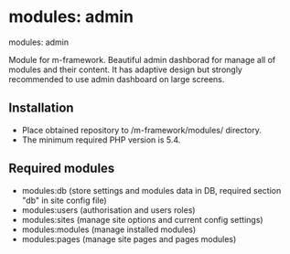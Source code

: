 # modules: admin
modules: admin

Module for m-framework. Beautiful admin dashborad for manage all of modules and their content.
It has adaptive design but strongly recommended to use admin dashboard on large screens.

Installation
------------

- Place obtained repository to /m-framework/modules/ directory.
- The minimum required PHP version is 5.4.

Required modules
----------------

- modules:db (store settings and modules data in DB, required section "db" in site config file)
- modules:users (authorisation and users roles)
- modules:sites (manage site options and current config settings)
- modules:modules (manage installed modules)
- modules:pages (manage site pages and pages modules)
